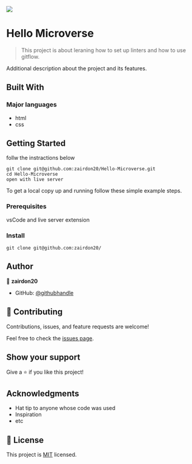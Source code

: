 ![](https://img.shields.io/badge/Microverse-blueviolet)

# Hello Microverse

> This project is about leraning how to set up linters and how to use gitflow.


Additional description about the project and its features.

## Built With

### Major languages
- html
- css


## Getting Started
follw the instractions below 

```
git clone git@github.com:zairdon20/Hello-Microverse.git
cd Hello-Microverse
open with live server
```


To get a local copy up and running follow these simple example steps.

### Prerequisites
vsCode and live server extension


### Install
```
git clone git@github.com:zairdon20/
```


## Author

👤 **zairdon20**

- GitHub: [@githubhandle](https://github.com/zairdon20)



## 🤝 Contributing

Contributions, issues, and feature requests are welcome!

Feel free to check the [issues page](../../issues/).

## Show your support

Give a ⭐️ if you like this project!

## Acknowledgments

- Hat tip to anyone whose code was used
- Inspiration
- etc

## 📝 License

This project is [MIT](./MIT.md) licensed.
